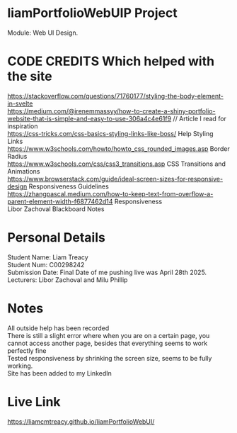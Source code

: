 # liamPortfolioWebUIP Project
Module: Web UI Design.

# CODE CREDITS Which helped with the site
https://stackoverflow.com/questions/71760177/styling-the-body-element-in-svelte <br>
https://medium.com/@irenemmassyy/how-to-create-a-shiny-portfolio-website-that-is-simple-and-easy-to-use-306a4c4e61f9 // Article I read for inspiration <br>
https://css-tricks.com/css-basics-styling-links-like-boss/ Help Styling Links <br>
https://www.w3schools.com/howto/howto_css_rounded_images.asp Border Radius <br>
https://www.w3schools.com/css/css3_transitions.asp CSS Transitions and Animations <br>
https://www.browserstack.com/guide/ideal-screen-sizes-for-responsive-design Responsiveness Guidelines <br>
https://zhangpascal.medium.com/how-to-keep-text-from-overflow-a-parent-element-width-f6877462d14 Responsiveness <br>
Libor Zachoval Blackboard Notes

# Personal Details
Student Name: Liam Treacy <br>
Student Num: C00298242 <br>
Submission Date: Final Date of me pushing live was April 28th 2025. <br>
Lecturers: Libor Zachoval and Milu Phillip <br>

# Notes
All outside help has been recorded <br>
There is still a slight error where when you are on a certain page, you cannot access another page, besides that everything seems to work perfectly fine <br>
Tested responsiveness by shrinking the screen size, seems to be fully working. <br>
Site has been added to my LinkedIn <br>

# Live Link
https://liamcmtreacy.github.io/liamPortfolioWebUI/ 
